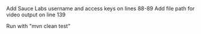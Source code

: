 Add Sauce Labs username and access keys on lines 88-89
Add file path for video output on line 139

Run with "mvn clean test"
